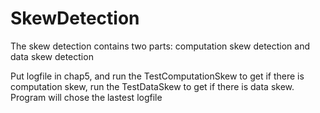 # SkewDetection
The skew detection contains two parts: computation skew detection and data skew detection

Put logfile in chap5, and run the TestComputationSkew to get if there is computation skew, run the TestDataSkew to get if there is data skew. Program will chose the lastest logfile
